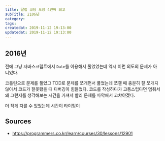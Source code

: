 ```yaml
---
title: 달랩 코딩 도장 4번째 회고
subTitle: 2106년
category: 
tags: 
createdat: 2019-11-12 19:13:00
updatedat: 2019-11-12 19:13:00
---
```


## 2016년

전에 그냥 자바스크립트에서 `Date`를 이용해서 풀었었는데 역시 이런 의도의 문제가 아니었다.  

코틀린으로 문제를 풀었고 TDD로 문제를 쪼개면서 풀었는데 쪼갤 때 충분히 잘 쪼개지 않아서 코드가 잘못됐을 때 디버깅이 힘들었다. 코드를 작성하다가 고통스럽다면 멈춰서 왜 그런지를 생각해보는 시간을 가져서 빨리 문제를 파악해서 고챠야겠다.  

더 작게 자를 수 있었는데 시간이 타이핑이 

## Sources

* <https://programmers.co.kr/learn/courses/30/lessons/12901>